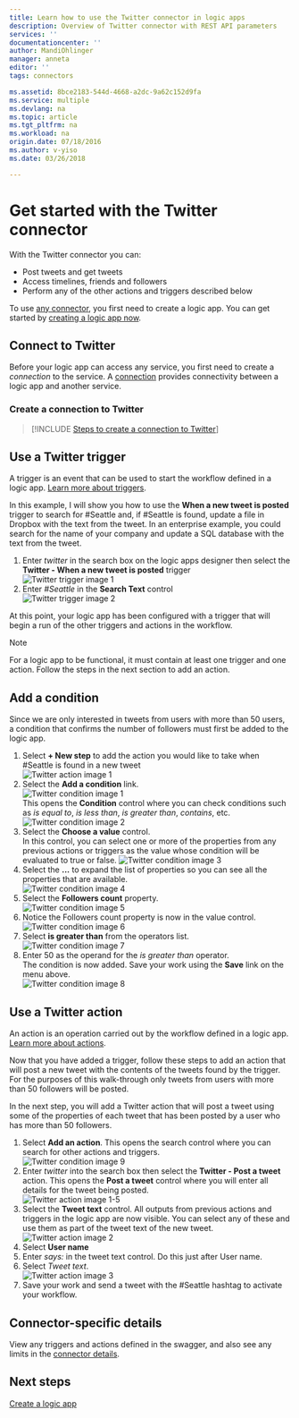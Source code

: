 ```yaml
---
title: Learn how to use the Twitter connector in logic apps
description: Overview of Twitter connector with REST API parameters
services: ''
documentationcenter: ''
author: MandiOhlinger
manager: anneta
editor: ''
tags: connectors

ms.assetid: 8bce2183-544d-4668-a2dc-9a62c152d9fa
ms.service: multiple
ms.devlang: na
ms.topic: article
ms.tgt_pltfrm: na
ms.workload: na
origin.date: 07/18/2016
ms.author: v-yiso
ms.date: 03/26/2018

---
```

# Get started with the Twitter connector
With the Twitter connector you can:

* Post tweets and get tweets
* Access timelines, friends and followers
* Perform any of the other actions and triggers described below  

To use [any connector](apis-list.md), you first need to create a logic app. You can get started by [creating a logic app now](../logic-apps/quickstart-create-first-logic-app-workflow.md).  

## Connect to Twitter
Before your logic app can access any service, you first need to create a *connection* to the service. A [connection](connectors-overview.md) provides connectivity between a logic app and another service.  

### Create a connection to Twitter
> [!INCLUDE [Steps to create a connection to Twitter](../../includes/connectors-create-api-twitter.md)]
> 
> 

## Use a Twitter trigger
A trigger is an event that can be used to start the workflow defined in a logic app. [Learn more about triggers](../logic-apps/logic-apps-overview.md#logic-app-concepts).

In this example, I will show you how to use the **When a new tweet is posted**  trigger to search for #Seattle and, if #Seattle is found, update a file in Dropbox with the text from the tweet. In an enterprise example, you could search for the name of your company and update a SQL database with the text from the tweet.

1. Enter *twitter* in the search box on the logic apps designer then select the **Twitter - When a new tweet is posted**  trigger   
   ![Twitter trigger image 1](./media/connectors-create-api-twitter/trigger-1.png)  
2. Enter *#Seattle* in the **Search Text** control  
   ![Twitter trigger image 2](./media/connectors-create-api-twitter/trigger-2.png) 

At this point, your logic app has been configured with a trigger that will begin a run of the other triggers and actions in the workflow. 

> [!NOTE]
> For a logic app to be functional, it must contain at least one trigger and one action. Follow the steps in the next section to add an action.  
> 
> 

## Add a condition
Since we are only interested in tweets from users with more than 50 users, a condition that confirms the number of followers must first be added to the logic app.  

1. Select **+ New step** to add the action you would like to take when #Seattle is found in a new tweet  
   ![Twitter action image 1](../../includes/media/connectors-create-api-twitter/action-1.png)  
2. Select the **Add a condition** link.  
   ![Twitter condition image 1](../../includes/media/connectors-create-api-twitter/condition-1.png)   
   This opens the **Condition** control where you can check conditions such as *is equal to*, *is less than*, *is greater than*, *contains*, etc.  
   ![Twitter condition image 2](../../includes/media/connectors-create-api-twitter/condition-2.png)   
3. Select the **Choose a value** control.  
   In this control, you can select one or more of the properties from any previous actions or triggers as the value whose condition will be evaluated to true or false.
   ![Twitter condition image 3](../../includes/media/connectors-create-api-twitter/condition-3.png)   
4. Select the **...** to expand the list of properties so you can see all the properties that are available.        
   ![Twitter condition image 4](../../includes/media/connectors-create-api-twitter/condition-4.png)   
5. Select the **Followers count** property.    
   ![Twitter condition image 5](../../includes/media/connectors-create-api-twitter/condition-5.png)   
6. Notice the Followers count property is now in the value control.    
   ![Twitter condition image 6](../../includes/media/connectors-create-api-twitter/condition-6.png)   
7. Select **is greater than** from the operators list.    
   ![Twitter condition image 7](../../includes/media/connectors-create-api-twitter/condition-7.png)   
8. Enter 50 as the operand for the *is greater than* operator.  
   The condition is now added. Save your work using the **Save** link on the menu above.    
   ![Twitter condition image 8](../../includes/media/connectors-create-api-twitter/condition-8.png)   

## Use a Twitter action
An action is an operation carried out by the workflow defined in a logic app. [Learn more about actions](../logic-apps/logic-apps-overview.md#logic-app-concepts).  

Now that you have added a trigger, follow these steps to add an action that will post a new tweet with the contents of the tweets found by the trigger. For the purposes of this walk-through only tweets from users with more than 50 followers will be posted.  

In the next step, you will add a Twitter action that will post a tweet using some of the properties of each tweet that has been posted by a user who has more than 50 followers.  

1. Select **Add an action**. This opens the search control where you can search for other actions and triggers.  
   ![Twitter condition image 9](../../includes/media/connectors-create-api-twitter/condition-9.png)   
2. Enter *twitter* into the search box then select the **Twitter - Post a tweet** action. This opens the **Post a tweet** control where you will enter all details for the tweet being posted.      
   ![Twitter action image 1-5](../../includes/media/connectors-create-api-twitter/action-1-5.png)   
3. Select the **Tweet text** control. All outputs from previous actions and triggers in the logic app are now visible. You can select any of these and use them as part of the tweet text of the new tweet.     
   ![Twitter action image 2](../../includes/media/connectors-create-api-twitter/action-2.png)   
4. Select **User name**   
5. Enter *says:* in the tweet text control. Do this just after User name.  
6. Select *Tweet text*.       
   ![Twitter action image 3](../../includes/media/connectors-create-api-twitter/action-3.png)   
7. Save your work and send a tweet with the #Seattle hashtag to activate your workflow.  


## Connector-specific details

View any triggers and actions defined in the swagger, and also see any limits in the [connector details](/connectors/twitterconnector/). 

## Next steps
[Create a logic app](../logic-apps/quickstart-create-first-logic-app-workflow.md)

